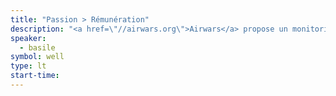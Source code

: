 ```yaml
---
title: "Passion > Rémunération"
description: "<a href=\"//airwars.org\">Airwars</a> propose un monitoring des frappes de la Coalition en Irak et Syrie et des enquêtes sur les cas de victimes civiles potentielles. Être bénévole permet de donner plus de sens et de fierté à sa vie."
speaker:
  - basile
symbol: well
type: lt
start-time:
---
```

